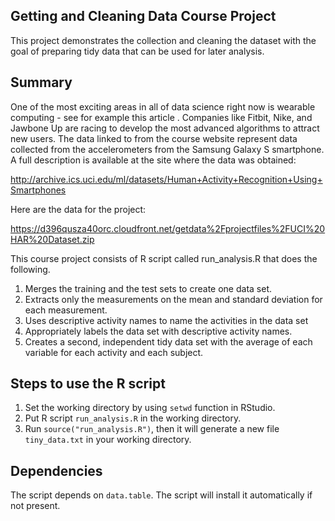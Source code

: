 ## Getting and Cleaning Data Course Project

This project demonstrates the collection and cleaning the dataset with the goal of preparing tidy data that can be used for later analysis.

## Summary

One of the most exciting areas in all of data science right now is wearable computing - see for example this article . Companies like Fitbit, Nike, and Jawbone Up are racing to develop the most advanced algorithms to attract new users. The data linked to from the course website represent data collected from the accelerometers from the Samsung Galaxy S smartphone. A full description is available at the site where the data was obtained:

http://archive.ics.uci.edu/ml/datasets/Human+Activity+Recognition+Using+Smartphones

Here are the data for the project:

https://d396qusza40orc.cloudfront.net/getdata%2Fprojectfiles%2FUCI%20HAR%20Dataset.zip

This course project consists of R script called run_analysis.R that does the following.

1. Merges the training and the test sets to create one data set.
2. Extracts only the measurements on the mean and standard deviation for each measurement.
3. Uses descriptive activity names to name the activities in the data set
4. Appropriately labels the data set with descriptive activity names.
5. Creates a second, independent tidy data set with the average of each variable for each activity and each subject.

## Steps to use the R script

1. Set the working directory by using ```setwd``` function in RStudio. 
2. Put R script ```run_analysis.R``` in the working directory.
3. Run ```source("run_analysis.R")```, then it will generate a new file ```tiny_data.txt``` in your working directory.

## Dependencies
The script depends on ```data.table```. The script will install it automatically if not present.
